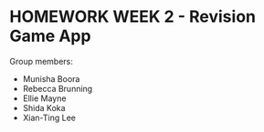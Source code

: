 # HOMEWORK WEEK 2 - Revision Game App

Group members:
 - Munisha Boora
 - Rebecca Brunning
 - Ellie Mayne
 - Shida Koka
 - Xian-Ting Lee

